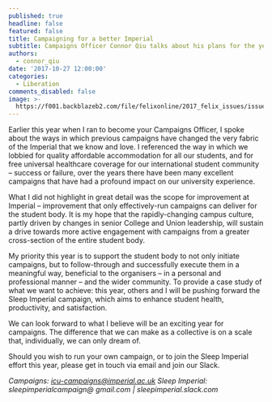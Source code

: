 ```yaml
---
published: true
headline: false
featured: false
title: Campaigning for a better Imperial
subtitle: Campaigns Officer Connor Qiu talks about his plans for the year
authors:
  - connor_qiu
date: '2017-10-27 12:00:00'
categories:
  - Liberation
comments_disabled: false
image: >-
  https://f001.backblazeb2.com/file/felixonline/2017_felix_issues/issue_1671/1671_liberation_campaigns.jpg
---
```

Earlier this year when I ran to become your Campaigns Officer, I spoke about the ways in which previous campaigns have changed the very fabric of the Imperial that we know and love. I referenced the way in which we lobbied for quality affordable accommodation for all our students, and for free universal healthcare coverage for our international student community – success or failure, over the years there have been many excellent campaigns that have had a profound impact on our university experience.

What I did not highlight in great detail was the scope for improvement at Imperial – improvement that only effectively-run campaigns can deliver for the student body. It is my hope that the rapidly-changing campus culture, partly driven by changes in senior College and Union leadership, will sustain a drive towards more active engagement with campaigns from a greater cross-section of the entire student body. 

My priority this year is to support the student body to not only initiate campaigns, but to follow-through and successfully execute them in a meaningful way, beneficial to the organisers – in a personal and professional manner – and the wider community. To provide a case study of what we want to achieve: this year, others and I will be pushing forward the Sleep Imperial campaign, which aims to enhance student health, productivity, and satisfaction.

We can look forward to what I believe will be an exciting year for campaigns. The difference that we can make as a collective is on a scale that, individually, we can only dream of.

Should you wish to run your own campaign, or to join the Sleep Imperial effort this year, please get in touch via email and join our Slack.

_Campaigns: icu-campaigns@imperial.ac.uk
Sleep Imperial: sleepimperialcampaign@ gmail.com | sleepimperial.slack.com_
